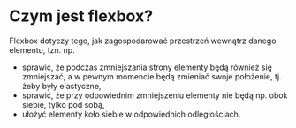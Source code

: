 # Czym jest flexbox?  
Flexbox dotyczy tego, jak zagospodarować przestrzeń wewnątrz danego elementu, tzn. np.  
- sprawić, że podczas zmniejszania strony elementy będą również się zmniejszać, a w pewnym momencie będą zmieniać swoje położenie, tj. żeby były elastyczne,  
- sprawić, że przy odpowiednim zmniejszeniu elementy nie będą np. obok siebie, tylko pod sobą,  
- ułożyć elementy koło siebie w odpowiednich odległościach.  
